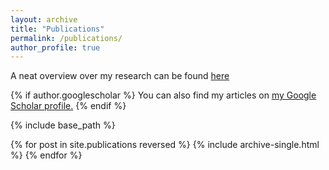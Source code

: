 ```yaml
---
layout: archive
title: "Publications"
permalink: /publications/
author_profile: true
---
```


A neat overview over my research can be found [here](http://localhost:4000/files/Research_Overview.pdf)

{% if author.googlescholar %}
  You can also find my articles on <u><a href="{{author.googlescholar}}">my Google Scholar profile</a>.</u>
{% endif %}

{% include base_path %}

{% for post in site.publications reversed %}
  {% include archive-single.html %}
{% endfor %}
